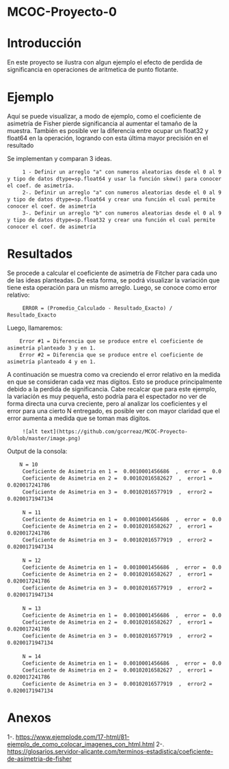 # MCOC-Proyecto-0

<b> <H1> Introducción </H1> </b> 

En este proyecto se ilustra con algun ejemplo el efecto de perdida de significancia en  operaciones  de  aritmetica  de  punto  flotante.

<b> <H1> Ejemplo </H1> </b> 

Aquí se puede visualizar, a modo de ejemplo, como el coeficiente de asimetría de Fisher pierde significancia al aumentar el tamaño de la muestra. También es posible ver la diferencia entre ocupar un float32 y float64 en la operación, logrando con esta última mayor precisión en el resultado

Se implementan y comparan 3 ideas.

         1 - Definir un arreglo "a" con numeros aleatorias desde el 0 al 9 y tipo de datos dtype=sp.float64 y usar la función skew() para conocer el coef. de asimetría.
         2-. Definir un arreglo "a" con numeros aleatorias desde el 0 al 9 y tipo de datos dtype=sp.float64 y crear una función el cual permite conocer el coef. de asimetría
         3-. Definir un arreglo "b" con numeros aleatorias desde el 0 al 9 y tipo de datos dtype=sp.float32 y crear una función el cual permite conocer el coef. de asimetría
        

<b> <H1> Resultados </H1> </b> 
         Se procede a calcular el coeficiente de asimetría de Fitcher para cada uno de las ideas planteadas. De esta forma, se podrá visualizar la variación que tiene esta operación para un mismo arreglo.
         Luego, se conoce como error relativo:

         ERROR = (Promedio_Calculado - Resultado_Exacto) / Resultado_Exacto
         
Luego, llamaremos:

        Error #1 = Diferencia que se produce entre el coeficiente de asimetría planteado 3 y en 1.
        Error #2 = Diferencia que se produce entre el coeficiente de asimetría planteado 4 y en 1.
        
A continuación se muestra como va creciendo el error relativo en la medida en que se consideran cada vez mas dígitos. Esto se produce principalmente debido a la perdida de significancia. Cabe recalcar que para este ejemplo, la variación es muy pequeña, esto podría para el espectador no ver de forma directa una curva creciente, pero al analizar los coeficientes y el error para una cierto N entregado, es posible ver con mayor claridad que el error aumenta a medida que se toman mas dígitos.



         ![alt text](https://github.com/gcorreaz/MCOC-Proyecto-0/blob/master/image.png)


        
Output de la consola:        

        N = 10
         Coeficiente de Asimetria en 1 =  0.0010001456686  ,  error =  0.0
         Coeficiente de Asimetria en 2 =  0.00102016582627  ,  error1 =  0.020017241786
         Coeficiente de Asimetria en 3 =  0.00102016577919  ,  error2 =  0.0200171947134
          
         N = 11
         Coeficiente de Asimetria en 1 =  0.0010001456686  ,  error =  0.0
         Coeficiente de Asimetria en 2 =  0.00102016582627  ,  error1 =  0.020017241786
         Coeficiente de Asimetria en 3 =  0.00102016577919  ,  error2 =  0.0200171947134

         N = 12
         Coeficiente de Asimetria en 1 =  0.0010001456686  ,  error =  0.0
         Coeficiente de Asimetria en 2 =  0.00102016582627  ,  error1 =  0.020017241786
         Coeficiente de Asimetria en 3 =  0.00102016577919  ,  error2 =  0.0200171947134

         N = 13
         Coeficiente de Asimetria en 1 =  0.0010001456686  ,  error =  0.0
         Coeficiente de Asimetria en 2 =  0.00102016582627  ,  error1 =  0.020017241786
         Coeficiente de Asimetria en 3 =  0.00102016577919  ,  error2 =  0.0200171947134

         N = 14
         Coeficiente de Asimetria en 1 =  0.0010001456686  ,  error =  0.0
         Coeficiente de Asimetria en 2 =  0.00102016582627  ,  error1 =  0.020017241786
         Coeficiente de Asimetria en 3 =  0.00102016577919  ,  error2 =  0.0200171947134





# Anexos

1-. https://www.ejemplode.com/17-html/81-ejemplo_de_como_colocar_imagenes_con_html.html
2-. https://glosarios.servidor-alicante.com/terminos-estadistica/coeficiente-de-asimetria-de-fisher


